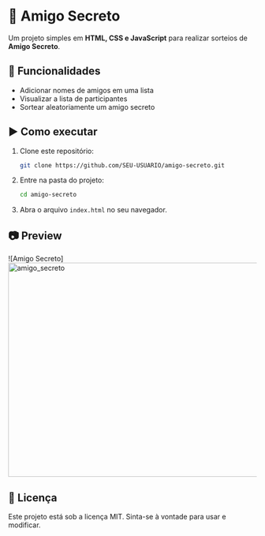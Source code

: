 # 🎁 Amigo Secreto

Um projeto simples em **HTML, CSS e JavaScript** para realizar sorteios de **Amigo Secreto**.

## 📌 Funcionalidades
- Adicionar nomes de amigos em uma lista
- Visualizar a lista de participantes
- Sortear aleatoriamente um amigo secreto

## ▶️ Como executar
1. Clone este repositório:
   ```bash
   git clone https://github.com/SEU-USUARIO/amigo-secreto.git
   ```
2. Entre na pasta do projeto:
   ```bash
   cd amigo-secreto
   ```
3. Abra o arquivo `index.html` no seu navegador.

## 📷 Preview

![Amigo Secreto]<img width="953" height="434" alt="amigo_secreto" src="https://github.com/user-attachments/assets/64633fd2-7ce5-431c-b1db-9c131e0320ce" />

## 📄 Licença
Este projeto está sob a licença MIT. Sinta-se à vontade para usar e modificar.
